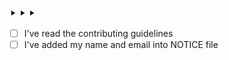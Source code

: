 <!--
 Thanks for submitting a pull request to AssemblyScript! Please take a moment to
 review the contributing guidelines linked below, and confirm with an [x] 🙂
-->

⯈
⯈
⯈

- [ ] I've read the contributing guidelines
- [ ] I've added my name and email into NOTICE file
